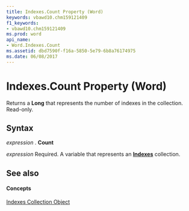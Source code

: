 ```yaml
---
title: Indexes.Count Property (Word)
keywords: vbawd10.chm159121409
f1_keywords:
- vbawd10.chm159121409
ms.prod: word
api_name:
- Word.Indexes.Count
ms.assetid: dbd7590f-f16a-5850-5e79-6b8a76174975
ms.date: 06/08/2017
---
```



# Indexes.Count Property (Word)

Returns a **Long** that represents the number of indexes in the collection. Read-only.


## Syntax

 _expression_ . **Count**

 _expression_ Required. A variable that represents an **[Indexes](indexes-object-word.md)** collection.


## See also


#### Concepts


[Indexes Collection Object](indexes-object-word.md)

